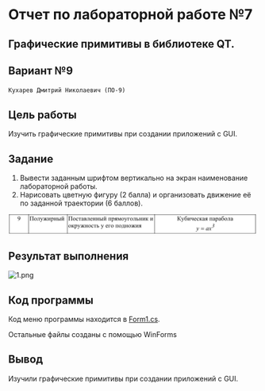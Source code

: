 # Отчет по лабораторной работе №7

## Графические примитивы в библиотеке QT.

## Вариант №9

`Кухарев Дмитрий Николаевич (ПО-9)`

## Цель работы

Изучить графические примитивы при создании приложений с GUI.

## Задание 
1. Вывести заданным шрифтом вертикально на экран наименование лабораторной работы.
2. Нарисовать цветную фигуру (2 балла) и организовать движение её по заданной
траектории (6 баллов).

![0.png](./images/0.png)

## Результат выполнения

![1.png](./images/1.png)



## Код программы

Код меню программы находится в [Form1.cs](./src/Form1.cs).

Остальные файлы созданы с помощью WinForms

## Вывод

Изучили графические примитивы при создании приложений с GUI.
